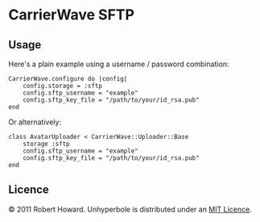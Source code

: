 # CarrierWave SFTP

## Usage

Here's a plain example using a username / password combination:

```
CarrierWave.configure do |config|
	config.storage = :sftp
	config.sftp_username = "example"
	config.sftp_key_file = "/path/to/your/id_rsa.pub"
end
```

Or alternatively:

```
class AvatarUploader < CarrierWave::Uploader::Base
	storage :sftp
	config.sftp_username = "example"
	config.sftp_key_file = "/path/to/your/id_rsa.pub"
end
```


## Licence

&copy; 2011 Robert Howard. Unhyperbole is distributed under an [MIT Licence](http://en.wikipedia.org/wiki/MIT_License).




